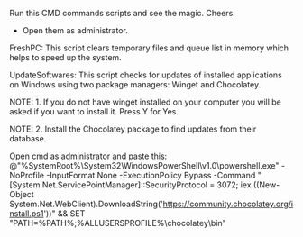 Run this CMD commands scripts and see the magic. Cheers.


* Open them as administrator.



FreshPC: This script clears temporary files and queue list in memory which helps to speed up the system.



UpdateSoftwares: This script checks for updates of installed applications on Windows using two package managers: Winget and Chocolatey.

NOTE: 1. If you do not have winget installed on your computer you will be asked if you want to install it. Press Y for Yes.

NOTE: 2. Install the Chocolatey package to find updates from their database.

Open cmd as administrator and paste this: @"%SystemRoot%\System32\WindowsPowerShell\v1.0\powershell.exe" -NoProfile -InputFormat None -ExecutionPolicy Bypass -Command "[System.Net.ServicePointManager]::SecurityProtocol = 3072; iex ((New-Object System.Net.WebClient).DownloadString('https://community.chocolatey.org/install.ps1'))" && SET "PATH=%PATH%;%ALLUSERSPROFILE%\chocolatey\bin"
